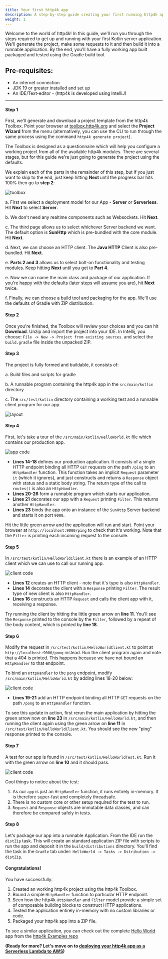```yaml
---
title: Your first http4k app
description: A step-by-step guide creating your first running http4k app
weight: 1
---
```


Welcome to the world of http4k! In this guide, we'll run you through the steps required to get up and running with your first Kotlin server application. We'll generate the project, make some requests to it and then build it into a runnable application. By the end, you'll have a fully working app built packaged and tested using the Gradle build tool.

## Pre-requisites:
- An internet connection
- JDK 19 or greater installed and set up
- An IDE/Text-editor - (http4k is developed using IntelliJ)

<hr/>

#### Step 1
First, we'll generate and download a project template from the http4k Toolbox. Point your browser at [toolbox.http4k.org](https://toolbox.http4k.org) and select the **Project Wizard** from the menu (alternatively, you can use the CLI to run through the same process using the command `http4k generate project`).

The Toolbox is designed as a questionnaire which will help you configure a working project from all of the available http4k modules. There are several stages, but for this guide we're just going to generate the project using the defaults. 

We explain each of the parts in the remainder of this step, but if you just want to skip to the end, just keep hitting **Next** until the progress bar hits 100% then go to **step 2**:

<img class="blogImageMid" src="step1.png" alt="toolbox"/>

a. First we select a deployment model for our App - **Server** or **Serverless**. Hit **Next** to select **Server**.

b. We don't need any realtime components such as Websockets. Hit **Next**.

c. The third page allows us to select whichever Server backend we want. The default option is **SunHttp** which is pre-bundled with the core module. Hit **Next**.

d. Next, we can choose an HTTP client. The **Java HTTP** Client is also pre-bundled. Hit **Next**.

e. **Parts 2 and 3** allows us to select bolt-on functionality and testing modules. Keep hitting **Next** until you get to **Part 4**.

e. Now we can name the main class and package of our application. If you're happy with the defaults (later steps will assume you are), hit **Next** twice.

f. Finally, we can choose a build tool and packaging for the app. We'll use the defaults of Gradle with ZIP distribution.

#### Step 2
Once you're finished, the Toolbox will review your choices and you can hit **Download**. Unzip and import the project into your IDE. In Intellij, you choose: `File -> New -> Project from existing sources`. and select the `build.gradle` file inside the unpacked ZIP.

#### Step 3
The project is fully formed and buildable, it consists of:

a. Build files and scripts for gradle

b. A runnable program containing the http4k app in the `src/main/kotlin` directory

c. The `src/test/kotlin` directory containing a working test and a runnable client program for our app.

<img class="blogImageMid" src="step3.png" alt="layout"/>

#### Step 4
First, let's take a tour of the `/src/main/kotlin/HelloWorld.kt` file which contains our production app.

<img class="blogImageMid" src="step4.png" alt="app code"/>

- **Lines 14-18** defines our production application. It consists of a single HTTP endpoint binding all HTTP `GET` requests on the path `/ping` to an `HttpHandler` function. This   function takes an implicit `Request` parameter `it` (which it ignores), and just constructs and returns a `Response` object with status and a static body string. The return type of the call to `routes()` is also an `HttpHandler`.
- **Lines 20-26** form a runnable program which starts our application.
- **Lines 21** decorates our app with a `Request` printing `Filter`. This returns another `HttpHandler`. 
- **Lines 23**  binds the app onto an instance of the `SunHttp` Server backend and starts it on port `9000`.

Hit the little green arrow and the application will run and start. Point your browser at `http://localhost:9000/ping` to check that it's working. Note that the `Filter` is printing each incoming request to the console.

#### Step 5
In `/src/test/kotlin/HelloWorldClient.kt` there is an example of an HTTP client which we can use to call our running app.

<img class="blogImageMid" src="step5.png" alt="client code"/>

- **Lines 12** creates an HTTP client - note that it's type is also `HttpHandler`.
- **Lines 14** decorates the client with a `Response` printing `Filter`. The result type of new client is also `HttpHandler`.
- **Lines 16** constructs an HTTP `Request` and calls the client app with it, receiving a response.

Try running the client by hitting the little green arrow on **line 11**. You'll see the `Response` printed to the console by the `Filter`, followed by a repeat of the body content, which is printed by **line 18**.

#### Step 6
Modify the request in `/src/test/kotlin/HelloWorldClient.kt` to point at `http://localhost:9000/pong` instead. Run the client program again and note that a 404 is printed. This happens because we have not bound an `HttpHandler` to that endpoint.

To bind an `HttpHandler` to the `pong` endpoint, modify `/src/main/kotlin/HelloWorld.kt` by adding lines 18-20 below:

<img class="blogImageMid" src="step6.png" alt="client code"/>

- **Lines 19-21** add an HTTP endpoint binding all HTTP `GET` requests on the path `/pong` to an `HttpHandler` function.

To see this update in action, first rerun the main application by hitting the green arrow now on **line 23** in `/src/main/kotlin/HelloWorld.kt`, and then running the client again using the green arrow on **line 11** in `/src/test/kotlin/HelloWorldClient.kt`. You should see the new "ping" response printed to the console.

#### Step 7
A test for our app is found in `/src/test/kotlin/HelloWorldTest.kt`. Run it with the green arrow on **line 10** and it should pass.

<img class="blogImageMid" src="step7.png" alt="client code"/>

Cool things to notice about the test:

1. As our `app` is just an `HttpHandler` function, it runs entirely in-memory. It is therefore super-fast and completely threadsafe.
2. There is no custom core or other setup required for the test to run.
3. `Request` and `Response` objects are immutable data classes, and can therefore be compared safely in tests.

#### Step 8
Let's package our app into a runnable Application. From the IDE run  the `distZip` task. This will create an standard application ZIP file with scripts to run the app and deposit it in the `build/distributions` directory. You'll find the task in the `Gradle` tab under: `HelloWorld -> Tasks -> Dstribution -> distZip`.

#### Congratulations!
You have successfully:

1. Created an working http4k project using the http4k Toolbox. 
2. Bound a simple `HttpHandler` function to particular HTTP endpoint.
3. Seen how the http4k `HttpHandler` and `Filter` model provide a simple set of composable building blocks to construct HTTP applications.  
4. Tested the application entirely in-memory with no custom libraries or code.
5. Packaged your http4k app into a ZIP file.

To see a similar application, you can check out the complete [Hello World](https://github.com/http4k/examples/tree/master/hello-world) app from the [http4k Examples repo](https://github.com/http4k/examples/)

**(Ready for more? Let's move on to [deploying your http4k app as a Serverless Lambda to AWS](/tutorial/serverless_http4k_with_aws_lambda/))**
